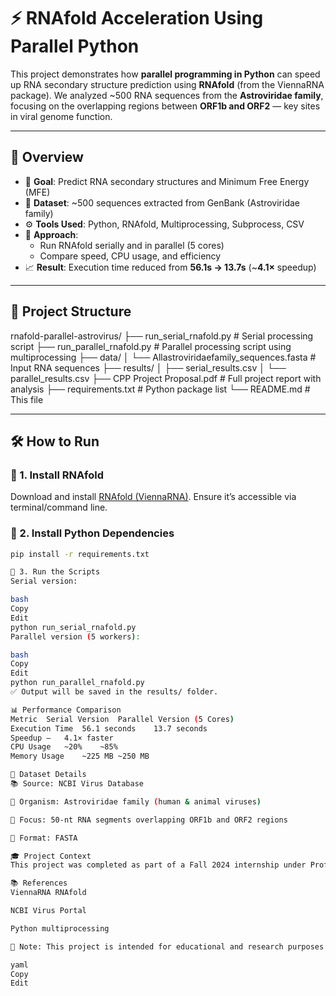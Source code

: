 # ⚡ RNAfold Acceleration Using Parallel Python

This project demonstrates how **parallel programming in Python** can speed up RNA secondary structure prediction using **RNAfold** (from the ViennaRNA package). We analyzed ~500 RNA sequences from the **Astroviridae family**, focusing on the overlapping regions between **ORF1b and ORF2** — key sites in viral genome function.

---

## 📌 Overview

- 🎯 **Goal**: Predict RNA secondary structures and Minimum Free Energy (MFE)
- 🧬 **Dataset**: ~500 sequences extracted from GenBank (Astroviridae family)
- ⚙️ **Tools Used**: Python, RNAfold, Multiprocessing, Subprocess, CSV
- 🚀 **Approach**:
  - Run RNAfold serially and in parallel (5 cores)
  - Compare speed, CPU usage, and efficiency
- 📈 **Result**: Execution time reduced from **56.1s → 13.7s** (~**4.1×** speedup)

---

## 📁 Project Structure

rnafold-parallel-astrovirus/
├── run_serial_rnafold.py # Serial processing script
├── run_parallel_rnafold.py # Parallel processing script using multiprocessing
├── data/
│ └── Allastroviridaefamily_sequences.fasta # Input RNA sequences
├── results/
│ ├── serial_results.csv
│ └── parallel_results.csv
├── CPP Project Proposal.pdf # Full project report with analysis
├── requirements.txt # Python package list
└── README.md # This file


---

## 🛠️ How to Run

### 🔹 1. Install RNAfold
Download and install [RNAfold (ViennaRNA)](https://www.tbi.univie.ac.at/RNA/). Ensure it’s accessible via terminal/command line.

### 🔹 2. Install Python Dependencies
```bash
pip install -r requirements.txt

🔹 3. Run the Scripts
Serial version:

bash
Copy
Edit
python run_serial_rnafold.py
Parallel version (5 workers):

bash
Copy
Edit
python run_parallel_rnafold.py
✅ Output will be saved in the results/ folder.

📊 Performance Comparison
Metric	Serial Version	Parallel Version (5 Cores)
Execution Time	56.1 seconds	13.7 seconds
Speedup	—	4.1× faster
CPU Usage	~20%	~85%
Memory Usage	~225 MB	~250 MB

🔬 Dataset Details
📚 Source: NCBI Virus Database

🧬 Organism: Astroviridae family (human & animal viruses)

📌 Focus: 50-nt RNA segments overlapping ORF1b and ORF2 regions

📄 Format: FASTA

🎓 Project Context
This project was completed as part of a Fall 2024 internship under Professor Andrew Janowski at Washington University in St. Louis. It applies parallel computing to a real-world RNA structural biology problem in virology.

📚 References
ViennaRNA RNAfold

NCBI Virus Portal

Python multiprocessing

🧠 Note: This project is intended for educational and research purposes only. Not for clinical or diagnostic use.

yaml
Copy
Edit
